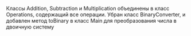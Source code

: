 Классы Addition, Subtraction и Multiplication объединены в класс Operations, содержащий все операции.
Убран класс BinaryConverter, и добавлен метод toBinary в класс Main для преобразования числа в двоичную систему
